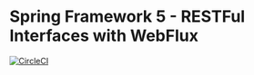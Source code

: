 # Spring Framework 5 - RESTFul Interfaces with WebFlux

[![CircleCI](https://circleci.com/gh/rammussarov/spring5-webflux-rest.svg?style=svg)](https://circleci.com/gh/rammussarov/spring5-webflux-rest)
